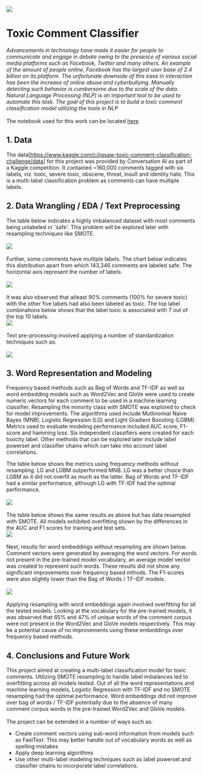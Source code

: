 ![](https://github.com/phatakshaunak/Springboard-Data-Science/blob/master/Capstone%20Project%20%233/Readme%20Files/cover_toxic_comment.png)
# **Toxic Comment Classifier** #
*Advancements in technology have made it easier for people to communicate and engage in debate owing to the presence of various social media platforms such as Facebook, Twitter and many others. An example of the amount of people online, Facebook has the largest user base of 2.4 billion on its platform. The unfortunate downside of this ease in interaction has been the increase of online abuse and cyberbullying. Manually detecting such behavior is cumbersome due to the scale of the data. Natural Language Processing (NLP) is an important tool to be used to automate this task. The goal of this project is to build a toxic comment classification model utilizing the tools in NLP*\
\
The notebook used for this work can be located [here](https://github.com/phatakshaunak/Springboard-Data-Science/blob/master/Capstone%20Project%20%233/Notebooks/Toxic_Comment_Classifier.ipynb)

## 1. Data

The data[https://www.kaggle.com/c/jigsaw-toxic-comment-classification-challenge/data] for this project was provided by Conversation AI as part of a Kaggle competition. It contained ~160,000 comments tagged with six labels, viz. toxic, severe toxic, obscene, threat, insult and identity hate. This is a multi-label classification problem as comments can have multiple labels.

## 2. Data Wrangling / EDA / Text Preprocessing

The table below indicates a highly imbalanced dataset with most comments being unlabeled or 'safe'. This problem will be explored later with resampling techniques like SMOTE.  
\
![](https://github.com/phatakshaunak/Springboard-Data-Science/blob/master/Capstone%20Project%20%233/Readme%20Files/label_dist.png)  
\
Further, some comments have multiple labels. The chart below indicates this distribution apart from which 143,346 comments are labeled safe. The horizontal axis represent the number of labels.  
\
![](https://github.com/phatakshaunak/Springboard-Data-Science/blob/master/Capstone%20Project%20%233/Readme%20Files/cat_bar_6.png)  
\
It was also observed that atleast 90% comments (100% for severe toxic) with the other five labels had also been labeled as toxic. The top label combinations below shows that the label toxic is associated with 7 out of the top 10 labels.  \
![](https://github.com/phatakshaunak/Springboard-Data-Science/blob/master/Capstone%20Project%20%233/Readme%20Files/label_combinations.png)   
\
Text pre-processing involved applying a number of standardization techniques such as:  
\
![](https://github.com/phatakshaunak/Springboard-Data-Science/blob/master/Capstone%20Project%20%233/Readme%20Files/text_cleaning_pipe.png)  

## 3. Word Representation and Modeling

Frequency based methods such as Bag of Words and TF-IDF as well as word embedding models such as Word2Vec and GloVe were used to create numeric vectors for each comment to be used in a machine learning classifier. Resampling the minority class with SMOTE was explored to check for model improvements.
The algorithms used include Mutlinomial Naive Bayes (MNB), Logistic Regression (LG) and Light Gradient Boosting (LGBM). Metrics used to evaluate modeling performance included AUC score, F1-score and hamming loss.
Six independent classifiers were created for each toxicity label. Other methods that can be explored later include label powerset and classifier chains which can take into account label correlations.

The table below shows the metrics using frequency methods without resampling. LG and LGBM outperformed MNB. LG was a better choice than LGBM as it did not overfit as much as the latter. Bag of Words and TF-IDF had a similar performance, although LG with TF-IDF had the optimal performance.  
\
![](https://github.com/phatakshaunak/Springboard-Data-Science/blob/master/Capstone%20Project%20%233/Readme%20Files/freq_wo_resamp.png)  
\
The table below shows the same results as above but has data resampled with SMOTE. All models exhibited overfitting shown by the differences in the AUC and F1 scores for training and test sets. 
\
![](https://github.com/phatakshaunak/Springboard-Data-Science/blob/master/Capstone%20Project%20%233/Readme%20Files/freq_w_resamp.png)  
\
Next, results for word embeddings without resampling are shown below. Comment vectors were generated by averaging the word vectors. For words not present in the pre-trained model vocabulary, an average model vector was created to represent such words. These results did not show any significant improvements over frequency based mthods. The F1-scores were also slightly lower than the Bag of Words / TF-IDF models.  
\
![](https://github.com/phatakshaunak/Springboard-Data-Science/blob/master/Capstone%20Project%20%233/Readme%20Files/word_emb_wo_resamp.png)  
\
Applying resampling with word embeddings again involved overfitting for all the tested models. Looking at the vocabulary for the pre-trained models, it was observed that 65% and 47% of unique words of the comment corpus were not present in the Word2Vec and GloVe models respectively. This may be a potential cause of no improvements using these embeddings over frequency based methods.

## 4. Conclusions and Future Work

This project aimed at creating a multi-label classification model for toxic comments. Utilizing SMOTE resampling to handle label imbalances led to overfitting across all models tested. Out of all the word representations and machine learning models, Logistic Regression with TF-IDF and no SMOTE resampling had the optimal performance. Word embeddings did not improve over bag of words / TF-IDF potentially due to the absence of many comment corpus words in the pre-trained Word2Vec and GloVe models.  
\
The project can be extended in a number of ways such as:
* Create comment vectors using sub-word information from models such as FastText. This may better handle out of vocabulary words as well as spelling mistakes
* Apply deep learning algorithms
* Use other multi-label modeling techniques such as label powerset and classifier chains to incorporate label correlations.

